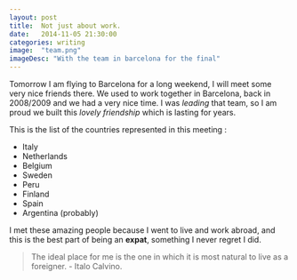 ```yaml
---
layout: post
title:  Not just about work.
date:   2014-11-05 21:30:00
categories: writing
image:  "team.png"
imageDesc: "With the team in barcelona for the final"
---
```


Tomorrow I am flying to Barcelona for a long weekend, I will meet some very nice friends there. We used to work together in Barcelona, back in 2008/2009 and we had a very nice time. I was *leading* that team, so I am proud we built this *lovely friendship* which is lasting for years.

This is the list of the countries represented in this meeting : 

- Italy
- Netherlands
- Belgium
- Sweden
- Peru
- Finland
- Spain
- Argentina (probably)
  

I met these amazing people because I went to live and work abroad, and this is the best part of being an **expat**, something I never regret I did. 

> The ideal place for me is the one in which it is most natural to live as a foreigner. - Italo Calvino.

